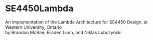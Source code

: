 # SE4450Lambda
An implementation of the Lambda Architecture for SE4450 Design, at Western University, Ontario  
by Brandon McRae, Braden Lunn, and Niklas Lubczynski